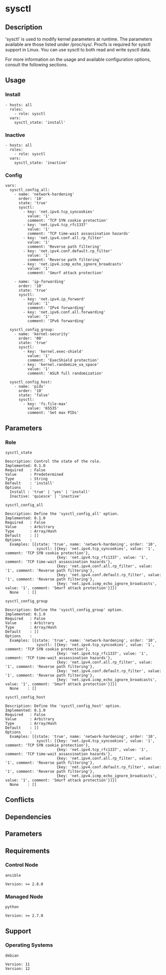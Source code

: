 # sysctl

## Description

'sysctl' is used to modify kernel parameters at runtime. The parameters
available are those listed under /proc/sys/. Procfs is required for sysctl
support in Linux. You can use sysctl to both read and write sysctl data.

For more information on the usage and available configuration options,
consult the following sections.

## Usage

### Install

```
- hosts: all
  roles:
    - role: sysctl
  vars:
    sysctl_state: 'install'
```

### Inactive

```
- hosts: all
  roles:
    - role: sysctl
  vars:
    sysctl_state: 'inactive'
```

### Config

```
vars:
  sysctl_config_all:
    - name: 'network-hardening'
      order: '10'
      state: 'true'
      sysctl:
        - key: 'net.ipv4.tcp_syncookies'
          value: '1'
          comment: 'TCP SYN cookie protection'
        - key: 'net.ipv4.tcp_rfc1337'
          value: '1'
          comment: 'TCP time-wait assassination hazards'
        - key: 'net.ipv4.conf.all.rp_filter'
          value: '1'
          comment: 'Reverse path filtering'
        - key: 'net.ipv4.conf.default.rp_filter'
          value: '1'
          comment: 'Reverse path filtering'
        - key: 'net.ipv4.icmp_echo_ignore_broadcasts'
          value: '1'
          comment: 'Smurf attack protection'

    - name: 'ip-forwarding'
      order: '10'
      state: 'true'
      sysctl:
        - key: 'net.ipv4.ip_forward'
          value: '1'
          comment: 'IPv4 forwarding'
        - key: 'net.ipv6.conf.all.forwarding'
          value: '1'
          comment: 'IPv6 forwarding'

  sysctl_config_group:
    - name: 'kernel-security'
      order: '00'
      state: 'true'
      sysctl:
        - key: 'kernel.exec-shield'
          value: '1'
          comment: 'ExecShield protection'
        - key: 'kernel.randomize_va_space'
          value: '1'
          comment: 'ASLR full randomization'

  sysctl_config_host:
    - name: 'pids'
      order: '10'
      state: 'false'
      sysctl:
        - key: 'fs.file-max'
          value: '65535'
          comment: 'Set max PIDs'
```

## Parameters

### Role

`sysctl_state`

    Description: Control the state of the role.
    Implemented: 0.1.0
    Required   : False
    Value      : Predetermined
    Type       : String
    Default    : 'install'
    Options    :
      Install : 'true' | 'yes' | 'install'
      Inactive: 'quiesce' | 'inactive'

`sysctl_config_all`

    Description: Define the 'sysctl_config_all' option.
    Implemented: 0.1.0
    Required   : False
    Value      : Arbitrary
    Type       : Array/Hash
    Default    : []
    Options    :
      Examples: [{state: 'true', name: 'network-hardening', order: '10',
                  sysctl: [{key: 'net.ipv4.tcp_syncookies', value: '1', comment: 'TCP SYN cookie protection'},
                           {key: 'net.ipv4.tcp_rfc1337', value: '1', comment: 'TCP time-wait assassination hazards'},
                           {key: 'net.ipv4.conf.all.rp_filter', value: '1', comment: 'Reverse path filtering'},
                           {key: 'net.ipv4.conf.default.rp_filter', value: '1', comment: 'Reverse path filtering'},
                           {key: 'net.ipv4.icmp_echo_ignore_broadcasts', value: '1', comment: 'Smurf attack protection'}]}]
      None    : []

`sysctl_config_group`

    Description: Define the 'sysctl_config_group' option.
    Implemented: 0.1.0
    Required   : False
    Value      : Arbitrary
    Type       : Array/Hash
    Default    : []
    Options    :
      Examples: [{state: 'true', name: 'network-hardening', order: '10',
                  sysctl: [{key: 'net.ipv4.tcp_syncookies', value: '1', comment: 'TCP SYN cookie protection'},
                           {key: 'net.ipv4.tcp_rfc1337', value: '1', comment: 'TCP time-wait assassination hazards'},
                           {key: 'net.ipv4.conf.all.rp_filter', value: '1', comment: 'Reverse path filtering'},
                           {key: 'net.ipv4.conf.default.rp_filter', value: '1', comment: 'Reverse path filtering'},
                           {key: 'net.ipv4.icmp_echo_ignore_broadcasts', value: '1', comment: 'Smurf attack protection'}]}]
      None    : []

`sysctl_config_host`

    Description: Define the 'sysctl_config_host' option.
    Implemented: 0.1.0
    Required   : False
    Value      : Arbitrary
    Type       : Array/Hash
    Default    : []
    Options    :
      Examples: [{state: 'true', name: 'network-hardening', order: '10',
                  sysctl: [{key: 'net.ipv4.tcp_syncookies', value: '1', comment: 'TCP SYN cookie protection'},
                           {key: 'net.ipv4.tcp_rfc1337', value: '1', comment: 'TCP time-wait assassination hazards'},
                           {key: 'net.ipv4.conf.all.rp_filter', value: '1', comment: 'Reverse path filtering'},
                           {key: 'net.ipv4.conf.default.rp_filter', value: '1', comment: 'Reverse path filtering'},
                           {key: 'net.ipv4.icmp_echo_ignore_broadcasts', value: '1', comment: 'Smurf attack protection'}]}]
      None    : []

## Conflicts

## Dependencies

## Parameters

## Requirements

### Control Node

`ansible`

    Version: >= 2.8.0

### Managed Node

`python`

    Version: >= 2.7.0

## Support

### Operating Systems

`debian`

    Version: 11
    Version: 12
